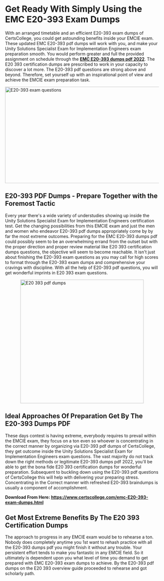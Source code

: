 <h1><strong>Get Ready With Simply Using the EMC E20-393 Exam Dumps&nbsp;</strong></h1>
<p><span style="font-weight: 400;">With an arranged timetable and an efficient  E20-393 exam dumps of CertsCollege, you could get astounding benefits inside your EMCIE exam. These updated EMC E20-393 pdf dumps will work with you, and make your Unity Solutions Specialist Exam for Implementation Engineers exam preparation smooth. You would perform greater and full the provided assignment on schedule through the <strong><a href="https://www.certscollege.com/emc-E20-393-exam-dumps.html">EMC E20-393 dumps pdf 2022</a></strong>. The E20 393 certification dumps are prescribed to work in your capacity to discover a lot more. The  E20-393 pdf questions are strong above and beyond. Therefore, set yourself up with an inspirational point of view and achieve the EMCIE exam preparation task.&nbsp;</span></p>
<p><span style="font-weight: 400;"><img style="display: block; margin-left: auto; margin-right: auto;" src="https://i.ibb.co/CPDK3ps/Yellow-and-Blue-Initiative-Blog-Banner.png" alt="E20-393 exam questions" width="559" height="315" /></span></p>
<h2><strong>E20-393 PDF Dumps - Prepare Together with the Foremost Tactic</strong></h2>
<p><span style="font-weight: 400;">Every year there's a wide variety of understudies showing up inside the Unity Solutions Specialist Exam for Implementation Engineers certification test. Get the changing possibilities from this EMCIE exam and just the men and women who endeavor E20-393 pdf dumps appropriately come by by far the most extreme outcomes. Preparing for the EMC E20-393 dumps pdf could possibly seem to be an overwhelming errand from the outset but with the proper direction and proper review material like E20 393 certification dumps questions, the objective will seem to become reachable. It isn't just about finishing the E20-393 exam questions as you may call for high scores to format through the E20-393 exam dumps and comprehensive your cravings with discipline. With all the help of E20-393 pdf questions, you will get wonderful imprints in E20 393 exam questions.</span></p>
<p><span style="font-weight: 400;"><a href="https://tinyurl.com/y7fhgt2a"><img style="display: block; margin-left: auto; margin-right: auto;" src="https://i.ibb.co/9tMrhdY/Teacher-Appreciation-Invitation.png" alt="E20 393 pdf dumps " width="404" height="404" /></a></span></p>
<h2><strong>Ideal Approaches Of Preparation Get By The E20-393 Dumps PDF</strong></h2>
<p><span style="font-weight: 400;">These days contest is having extreme, everybody requires to prevail within the EMCIE exam, they focus on a ton even so whoever is concentrating in the correct manner by organizing via E20-393 pdf dumps of CertsCollege, they get outcome inside the Unity Solutions Specialist Exam for Implementation Engineers exam questions. The vast majority do not track down the right methods or legitimate E20-393 dumps pdf 2022, you'll be able to get the bona fide E20 393 certification dumps for wonderful preparation. Subsequent to buckling down using the  E20-393 pdf questions of CertsCollege this will help with delivering your preparing stress. Concentrating in the Correct manner with refreshed E20-393 braindumps is usually a component of accomplishment.</span></p>
<p><span style="font-weight: 400;"><strong>Download From Here: <a href="https://www.certscollege.com/emc-E20-393-exam-dumps.html">https://www.certscollege.com/emc-E20-393-exam-dumps.html</a></strong></span></p>
<h2><strong>Get Most Extreme Benefits By The E20 393 Certification Dumps</strong></h2>
<p><span style="font-weight: 400;">The approach to progress in any EMCIE exam would be to rehearse a ton. Nobody does completely anytime you 1st want to rehash practice with all the E20-393 dumps pdf you might finish it without any trouble. Your persistent effort tends to make you fantastic in any EMCIE field. So it ultimately is dependent upon you what level of time you demand to get prepared with EMC E20-393 exam dumps to achieve. By the E20-393 pdf dumps on the E20 393 overview guide proceeded to rehearse and got scholarly path.</span></p>
